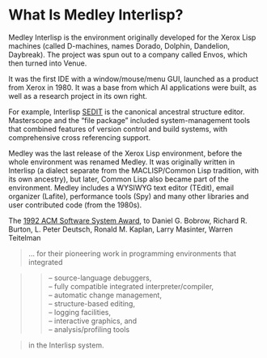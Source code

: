 # What Is Medley Interlisp?

Medley Interlisp is the environment originally developed for the Xerox Lisp machines (called D-machines, names Dorado, Dolphin, Dandelion, Daybreak). The project was spun out to a company called Envos, which then turned into Venue.

It was the first IDE with a window/mouse/menu GUI, launched as a product from Xerox in 1980. It was a base from which AI applications were built, as well as a research project in its own right.

For example, Interlisp [SEDIT](https://www.youtube.com/watch?v=2qsmF8HHskg) is the canonical ancestral structure editor. Masterscope and the “file package” included system-management tools that combined features of version control and build systems, with comprehensive cross referencing support.

Medley was the last release of the Xerox Lisp environment, before the whole environment was renamed Medley. It was originally written in Interlisp (a dialect separate from the MACLISP/Common Lisp tradition, with its own ancestry), but later, Common Lisp also became part of the environment. Medley includes a WYSIWYG text editor (TEdit), email organizer (Lafite), performance tools (Spy) and many other libraries and user contributed code (from the 1980s).

The [1992 ACM Software System Award](https://awards.acm.org/award\_winners?year=1992\&award=149\&region=\&submit=Submit\&isSpecialCategory=), to Daniel G. Bobrow, Richard R. Burton, L. Peter Deutsch, Ronald M. Kaplan, Larry Masinter, Warren Teitelman

> … for their pioneering work in programming environments that integrated

> > – source-language debuggers,\
> > – fully compatible integrated interpreter/compiler,\
> > – automatic change management,\
> > – structure-based editing,\
> > – logging facilities,\
> > – interactive graphics, and\
> > – analysis/profiling tools

> in the Interlisp system.
